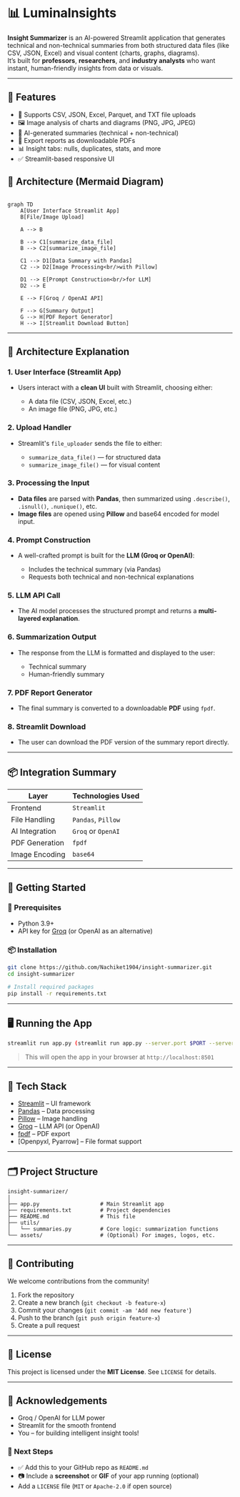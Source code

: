 # 📊 Luminalnsights

**Insight Summarizer** is an AI-powered Streamlit application that generates technical and non-technical summaries from both structured data files (like CSV, JSON, Excel) and visual content (charts, graphs, diagrams).  
It’s built for **professors**, **researchers**, and **industry analysts** who want instant, human-friendly insights from data or visuals.

---

## 🌟 Features

- 📁 Supports CSV, JSON, Excel, Parquet, and TXT file uploads  
- 🖼️ Image analysis of charts and diagrams (PNG, JPG, JPEG)  
- 🧠 AI-generated summaries (technical + non-technical)  
- 📄 Export reports as downloadable PDFs  
- 📊 Insight tabs: nulls, duplicates, stats, and more  
- ✅ Streamlit-based responsive UI


## 🧠 Architecture (Mermaid Diagram)

```mermaid

graph TD
    A[User Interface Streamlit App]
    B[File/Image Upload]

    A --> B

    B --> C1[summarize_data_file]
    B --> C2[summarize_image_file]

    C1 --> D1[Data Summary with Pandas]
    C2 --> D2[Image Processing<br/>with Pillow]

    D1 --> E[Prompt Construction<br/>for LLM]
    D2 --> E

    E --> F[Groq / OpenAI API]

    F --> G[Summary Output]
    G --> H[PDF Report Generator]
    H --> I[Streamlit Download Button]

```

---

## 🧾 Architecture Explanation

### 1. **User Interface (Streamlit App)**

* Users interact with a **clean UI** built with Streamlit, choosing either:

  * A data file (CSV, JSON, Excel, etc.)
  * An image file (PNG, JPG, etc.)

### 2. **Upload Handler**

* Streamlit's `file_uploader` sends the file to either:

  * `summarize_data_file()` — for structured data
  * `summarize_image_file()` — for visual content

### 3. **Processing the Input**

* **Data files** are parsed with **Pandas**, then summarized using `.describe()`, `.isnull()`, `.nunique()`, etc.
* **Image files** are opened using **Pillow** and base64 encoded for model input.

### 4. **Prompt Construction**

* A well-crafted prompt is built for the **LLM (Groq or OpenAI)**:

  * Includes the technical summary (via Pandas)
  * Requests both technical and non-technical explanations

### 5. **LLM API Call**

* The AI model processes the structured prompt and returns a **multi-layered explanation**.

### 6. **Summarization Output**

* The response from the LLM is formatted and displayed to the user:

  * Technical summary
  * Human-friendly summary

### 7. **PDF Report Generator**

* The final summary is converted to a downloadable **PDF** using `fpdf`.

### 8. **Streamlit Download**

* The user can download the PDF version of the summary report directly.

---

## 📦 Integration Summary

| Layer          | Technologies Used  |
| -------------- | ------------------ |
| Frontend       | `Streamlit`        |
| File Handling  | `Pandas`, `Pillow` |
| AI Integration | `Groq` or `OpenAI` |
| PDF Generation | `fpdf`             |
| Image Encoding | `base64`           |

---


## 🚀 Getting Started

### 🔧 Prerequisites

* Python 3.9+
* API key for [Groq](https://groq.com/) (or OpenAI as an alternative)

### 📦 Installation

```bash
git clone https://github.com/Nachiket1904/insight-summarizer.git
cd insight-summarizer

# Install required packages
pip install -r requirements.txt
```

---

## 🖥️ Running the App

```bash
streamlit run app.py (streamlit run app.py --server.port $PORT --server.enableCORS false | for dynamic port mapping according to deployment server )
```

> This will open the app in your browser at `http://localhost:8501`

---

## 🧰 Tech Stack

* [Streamlit](https://streamlit.io/) – UI framework
* [Pandas](https://pandas.pydata.org/) – Data processing
* [Pillow](https://pillow.readthedocs.io/) – Image handling
* [Groq](https://groq.com/) – LLM API (or OpenAI)
* [fpdf](https://py-pdf.github.io/fpdf2/) – PDF export
* \[Openpyxl, Pyarrow] – File format support

---

## 🗂️ Project Structure

```text
insight-summarizer/
│
├── app.py                   # Main Streamlit app
├── requirements.txt         # Project dependencies
├── README.md                # This file
├── utils/
│   └── summaries.py         # Core logic: summarization functions
└── assets/                  # (Optional) For images, logos, etc.
```

---

## 🤝 Contributing

We welcome contributions from the community!

1. Fork the repository
2. Create a new branch (`git checkout -b feature-x`)
3. Commit your changes (`git commit -am 'Add new feature'`)
4. Push to the branch (`git push origin feature-x`)
5. Create a pull request

---

## 📜 License

This project is licensed under the **MIT License**. See `LICENSE` for details.

---

## 🙌 Acknowledgements

* Groq / OpenAI for LLM power
* Streamlit for the smooth frontend
* You – for building intelligent insight tools!


### 📌 Next Steps

- ✅ Add this to your GitHub repo as `README.md`
- 📷 Include a **screenshot** or **GIF** of your app running (optional)
- Add a `LICENSE` file (`MIT` or `Apache-2.0` if open source)
